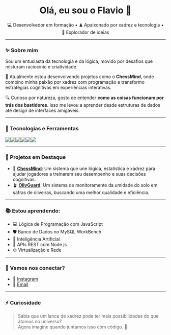 <h1 align="center">Olá, eu sou o Flavio 👋</h1>

<p align="center">
  💻 Desenvolvedor em formação • ♟ Apaixonado por xadrez e tecnologia • 🚀 Explorador de ideias
</p>

---

### ✨ Sobre mim

Sou um entusiasta da tecnologia e da lógica, movido por desafios que misturam raciocínio e criatividade.

📍 Atualmente estou desenvolvendo projetos como o **ChessMind**, onde combino minha paixão por xadrez com programação e transformo estratégias cognitivas em experiências interativas.

🔍 Curioso por natureza, gosto de entender **como as coisas funcionam por trás dos bastidores**. Isso me levou a aprender desde estruturas de dados até design de interfaces amigáveis.

---

### 🔧 Tecnologias e Ferramentas

<div style="display: flex; flex-wrap: wrap;">
  <img src="https://img.shields.io/badge/HTML5-E34F26?style=for-the-badge&logo=html5&logoColor=white" />
  <img src="https://img.shields.io/badge/CSS3-1572B6?style=for-the-badge&logo=css3&logoColor=white" />
  <img src="https://img.shields.io/badge/JavaScript-F7DF1E?style=for-the-badge&logo=javascript&logoColor=black" />
  <img src="https://img.shields.io/badge/Node.js-339933?style=for-the-badge&logo=node.js&logoColor=white" />
  <img src="https://img.shields.io/badge/MySQL-00758F?style=for-the-badge&logo=mysql&logoColor=white" />
  <img src="https://img.shields.io/badge/Chart.js-FF6384?style=for-the-badge&logo=chartdotjs&logoColor=white" />
</div>

---

### 🚧 Projetos em Destaque

- 🧠 [**ChessMind**](https://github.com/flavioroberti/ChessMind): Um sistema que une lógica, estatística e xadrez para ajudar jogadores a treinarem seu desempenho e suas decisões cognitivas.
- 🪴 [**OlivGuard**](https://github.com/flavioroberti/ChessMind): Um sistema de monitoramente da umidade do solo em safras de oliveiras, buscando uma melhor qualidade e eficiência.


---

### 📚 Estou aprendendo:
- 💻 Lógica de Programação com JavaScript
- 🛡️ Banco de Dados no MySQL WorkBench
- 🧠 Inteligência Artificial
- 🔄 APIs REST com Node.js
- ⚙️ Virtualização e Rede

---

### 🤝 Vamos nos conectar?

- 💼 [Instagram](https://www.instagram.com/flaroberti_/?hl=pt-br)
- 📧 [Email](flavio.roque@sptech.school)

---

### ⚡ Curiosidade

> Sabia que um lance de xadrez pode ter mais possibilidades do que átomos no universo?  
> Agora imagine quando juntamos isso com código. 🌌

